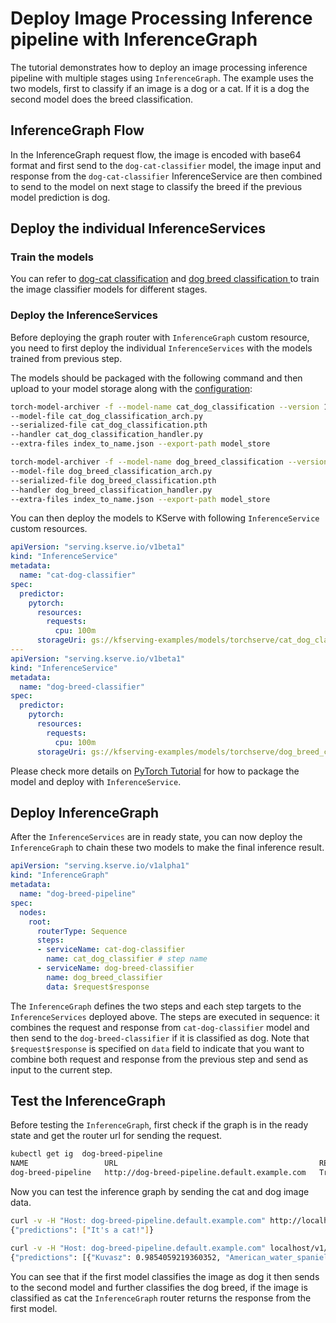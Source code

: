 # Deploy Image Processing Inference pipeline with InferenceGraph

The tutorial demonstrates how to deploy an image processing inference pipeline with multiple stages using `InferenceGraph`.
The example uses the two models, first to classify if an image is a dog or a cat. If it is a dog the second model does
the breed classification.

## InferenceGraph Flow
In the InferenceGraph request flow, the image is encoded with base64 format and first send to the `dog-cat-classifier` model,
the image input and response from the `dog-cat-classifier` InferenceService are then combined to send to the model on next stage
to classify the breed if the previous model prediction is dog.

## Deploy the individual InferenceServices

### Train the models
You can refer to [dog-cat classification](https://github.com/pytorch/serve/blob/master/examples/Workflows/dog_breed_classification/cat_dog_classification.ipynb)
and [dog breed classification ](https://github.com/pytorch/serve/blob/master/examples/Workflows/dog_breed_classification/dog_breed_classification.ipynb) to train
the image classifier models for different stages.

### Deploy the InferenceServices
Before deploying the graph router with `InferenceGraph` custom resource, you need to first deploy the individual `InferenceServices`
with the models trained from previous step.

The models should be packaged with the following command and then upload to your model storage along with the [configuration](./config/config.properties):
```bash
torch-model-archiver -f --model-name cat_dog_classification --version 1.0
--model-file cat_dog_classification_arch.py
--serialized-file cat_dog_classification.pth
--handler cat_dog_classification_handler.py
--extra-files index_to_name.json --export-path model_store

torch-model-archiver -f --model-name dog_breed_classification --version 1.0
--model-file dog_breed_classification_arch.py
--serialized-file dog_breed_classification.pth
--handler dog_breed_classification_handler.py
--extra-files index_to_name.json --export-path model_store
```

You can then deploy the models to KServe with following `InferenceService` custom resources.
```yaml
apiVersion: "serving.kserve.io/v1beta1"
kind: "InferenceService"
metadata:
  name: "cat-dog-classifier"
spec:
  predictor:
    pytorch:
      resources:
        requests:
          cpu: 100m
      storageUri: gs://kfserving-examples/models/torchserve/cat_dog_classification
---
apiVersion: "serving.kserve.io/v1beta1"
kind: "InferenceService"
metadata:
  name: "dog-breed-classifier"
spec:
  predictor:
    pytorch:
      resources:
        requests:
          cpu: 100m
      storageUri: gs://kfserving-examples/models/torchserve/dog_breed_classification
```

Please check more details on [PyTorch Tutorial](../../../modelserving/v1beta1/torchserve/README.md) for how to package the model and deploy
with `InferenceService`.

## Deploy InferenceGraph
After the `InferenceServices` are in ready state, you can now deploy the `InferenceGraph` to chain these two models to make the final inference result.

```yaml
apiVersion: "serving.kserve.io/v1alpha1"
kind: "InferenceGraph"
metadata:
  name: "dog-breed-pipeline"
spec:
  nodes:
    root:
      routerType: Sequence
      steps:
      - serviceName: cat-dog-classifier
        name: cat_dog_classifier # step name
      - serviceName: dog-breed-classifier
        name: dog_breed_classifier
        data: $request$response
```

The `InferenceGraph` defines the two steps and each step targets to the `InferenceServices` deployed above. The steps
are executed in sequence: it combines the request and response from `cat-dog-classifier` model and then send to the
`dog-breed-classifier` if it is classified as dog. Note that `$request$response` is specified on `data` field to indicate
that you want to combine both request and response from the previous step and send as input to the current step.

## Test the InferenceGraph
Before testing the `InferenceGraph`, first check if the graph is in the ready state and get the router url for sending the request.
```bash
kubectl get ig  dog-breed-pipeline
NAME                 URL                                             READY   AGE
dog-breed-pipeline   http://dog-breed-pipeline.default.example.com   True    17h
```

Now you can test the inference graph by sending the cat and dog image data.
```bash
curl -v -H "Host: dog-breed-pipeline.default.example.com" http://localhost -d @./cat.json
{"predictions": ["It's a cat!"]}

curl -v -H "Host: dog-breed-pipeline.default.example.com" localhost/v1/models/dog-breed-classifier:predict -d @./dog.json
{"predictions": [{"Kuvasz": 0.9854059219360352, "American_water_spaniel": 0.006928909569978714, "Glen_of_imaal_terrier": 0.004635687451809645, "Manchester_terrier": 0.0011041086399927735, "American_eskimo_dog": 0.0003261661622673273}]}
```
You can see that if the first model classifies the image as dog it then sends to the second model and further classifies the dog breed,
if the image is classified as cat the `InferenceGraph` router returns the response from the first model.

